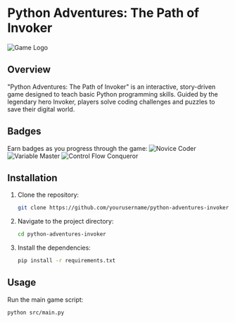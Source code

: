 # Python Adventures: The Path of Invoker

![Game Logo](assets/logo.png)

## Overview
"Python Adventures: The Path of Invoker" is an interactive, story-driven game designed to teach basic Python programming skills. Guided by the legendary hero Invoker, players solve coding challenges and puzzles to save their digital world.

## Badges
Earn badges as you progress through the game:
![Novice Coder](assets/badges/novice_coder_badge.png) ![Variable Master](assets/badges/variable_master_badge.png) ![Control Flow Conqueror](assets/badges/control_flow_conqueror_badge.png)

## Installation
1. Clone the repository:
    ```bash
    git clone https://github.com/yourusername/python-adventures-invoker.git
    ```
2. Navigate to the project directory:
    ```bash
    cd python-adventures-invoker
    ```
3. Install the dependencies:
    ```bash
    pip install -r requirements.txt
    ```

## Usage
Run the main game script:
```bash
python src/main.py
